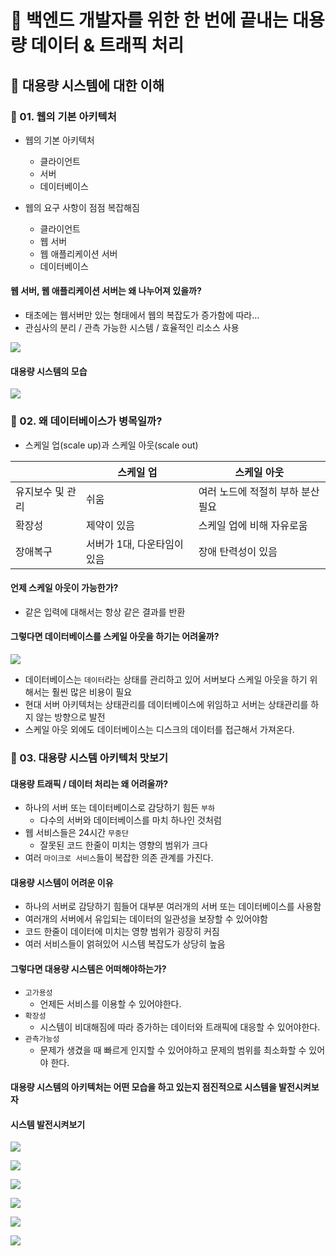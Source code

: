 # :book: 백엔드 개발자를 위한 한 번에 끝내는 대용량 데이터 & 트래픽 처리 
## :pushpin: 대용량 시스템에 대한 이해 
### :seedling: 01. 웹의 기본 아키텍처
- 웹의 기본 아키텍처
  - 클라이언트 
  - 서버
  - 데이터베이스

- 웹의 요구 사항이 점점 복잡해짐
  - 클라이언트
  - 웹 서버
  - 웹 애플리케이션 서버
  - 데이터베이스

#### 웹 서버, 웹 애플리케이션 서버는 왜 나누어져 있을까?
- 태초에는 웹서버만 있는 형태에서 웹의 복잡도가 증가함에 따라...
- 관심사의 분리 / 관측 가능한 시스템 / 효율적인 리소스 사용

![](images/웹의기본아키텍처.png)

#### 대용량 시스템의 모습

![](images/대용량시스템의모습.png)



### :seedling: 02. 왜 데이터베이스가 병목일까?

- 스케일 업(scale up)과 스케일 아웃(scale out)

|            |스케일 업|스케일 아웃|
|---------------------|----|----|
|유지보수 및 관리|쉬움|여러 노드에 적절히 부하 분산 필요|
|확장성|제약이 있음|스케일 업에 비해 자유로움|
|장애복구|서버가 1대, 다운타임이 있음|장애 탄력성이 있음|


#### 언제 스케일 아웃이 가능한가?
- 같은 입력에 대해서는 항상 같은 결과를 반환

#### 그렇다면 데이터베이스를 스케일 아웃을 하기는 어려울까?

![](images/데이터베이스병목.PNG)

- 데이터베이스는 `데이터`라는 상태를 관리하고 있어 서버보다 스케일 아웃을 하기 위해서는 훨씬 많은 비용이 필요
- 현대 서버 아키텍처는 상태관리를 데이터베이스에 위임하고 서버는 상태관리를 하지 않는 방향으로 발전
- 스케일 아웃 외에도 데이터베이스는 디스크의 데이터를 접근해서 가져온다.



### :seedling: 03. 대용량 시스템 아키텍처 맛보기

#### 대용량 트래픽 / 데이터 처리는 왜 어려울까?
- 하나의 서버 또는 데이터베이스로 감당하기 힘든 `부하`
  - 다수의 서버와 데이터베이스를 마치 하나인 것처럼
- 웹 서비스들은 24시간 `무중단`
  - 잘못된 코드 한줄이 미치는 영향의 범위가 크다
- 여러 `마이크로 서비스`들이 복잡한 의존 관계를 가진다.

#### 대용량 시스템이 어려운 이유
- 하나의 서버로 감당하기 힘들어 대부분 여러개의 서버 또는 데이터베이스를 사용함
- 여러개의 서버에서 유입되는 데이터의 일관성을 보장할 수 있어야함
- 코드 한줄이 데이터에 미치는 영향 범위가 굉장히 커짐
- 여러 서비스들이 얽혀있어 시스템 복잡도가 상당히 높음

#### 그렇다면 대용량 시스템은 어떠해야하는가?
- `고가용성`
  - 언제든 서비스를 이용할 수 있어야한다.
- `확장성`
  - 시스템이 비대해짐에 따라 증가하는 데이터와 트래픽에 대응할 수 있어야한다.
- `관측가능성`
  - 문제가 생겼을 때 빠르게 인지할 수 있어야하고 문제의 범위를 최소화할 수 있어야 한다.

#### 대용량 시스템의 아키텍처는 어떤 모습을 하고 있는지 점진적으로 시스템을 발전시켜보자

#### 시스템 발전시켜보기
![](images/시스템1.png)

![](images/시스템2.png)

![](images/시스템3.png)

![](images/시스템4.png)

![](images/시스템5.png)

![](images/시스템6.png)